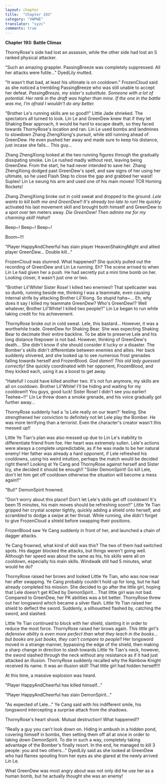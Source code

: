```yaml
---
layout: chapter
title:  "Chapter 193"
category: "VWPWE"
translator: "syzc"
comments: true
---
```


**Chapter 193: Battle Climax**

ThornyRose's side had lost an assassin, while the other side had lost an S ranked physical attacker.

"Such an amazing grappler. PassingBreeze was completely suppressed. All her attacks were futile..." DyedLily mutted.

"It wasn't that bad, at least his ultimate is on cooldown." FrozenCloud said as she noticed a trembling PassingBreeze who was still unable to accept her defeat. *PassingBreeze, my sister's substitute. Someone with a lot of potential. Her rank in the draft was higher than mine. If the one in the battle was me, I'm afraid I wouldn't do any better.*

"Brother Le's running skills are so good!!" Little Jade shrieked. The spectators all turned to look. Lin Le and GreenDew knew that if they let Shaking Bear approach, it would be hard to escape death, so they faced towards ThornyRose's location and ran. Lin Le used bombs and landmines to slowdown Zhang ZhengXiong's pursuit, while still running ahead of GreenDew. He even pushed her away and made sure to keep his distance, just incase she falls... This guy...

Zhang ZhengXiong looked at the two running figures through the gradually dissipating smoke. Lin Le rushed madly without rest, leaving being GreenDew. From the start, he had never intended to save her. Zhang ZhengXiong dodged past GreenDew's spell, and saw signs of her using her ultimate, so he used Flash Step to close the gap and grabbed her waist! Suplex! Lin Le swung his arm and used one of his main moves! TCR Homing Rockets! 

Zhang ZhengXiong broke out in cold sweat and dropped to the ground. *Lele wants to kill both me and GreenDew!! It's already too late to run!* He quickly activated his last movement skill and brought both himself and GreenDew to a spot over ten meters away. *Die GreenDew! Then admire me for my charming skill! Haha!!*

Beep~! Beep~! Beep~!

Boom~!!!

"Player HappyAndCheerful has slain player HeavenShakingMight and allied player GreenDew... Double kill..."

FrozenCloud was stunned. What happened? She quickly pulled out the recording of GreenDew and Lin Le running. Eh? The scene arrived to when Lin Le had given her a push. He had secretly put a mini time bomb on her. Looking closer, it wasn't just one or two. 

"Brother Lil'White! Sister Rose! I killed two enemies!! That spellcaster was so dumb, running beside me, thinking I was a teammate, even causing internal strife by attacking Brother Lil'Xiong. So stupid haha~... Eh, why does it say I killed my teammate GreenDew? Who's GreenDew!? Well whatever, Brother Lil'White! I killed two people!!" Lin Le began to run while taking credit for his achievement.

ThornyRose broke out in cold sweat. Lele, this bastard... However, it was a worthwhile trade. GreenDew for Shaking Bear. She was expecting Shaking Bear to decimate their entire backline. To be able to preserve Lele and his long distance firepower is not bad. However, thinking of GreenDew's death... She didn't know if she should consider it lucky or a disaster. The Bomber's skills didn't differentiate between enemies and allies. Her back suddenly shivered, and she looked up to see numerous frost grenades falling towards herself and FrozenBlood. *God damn!! This old lady guessed correctly!* She quickly coordinated with her opponent, FrozenBlood, and they kicked each, using it as a boost to get away.

"Hateful! I could have killed another two. It's not fun anymore, my skills are all on cooldown. Brother Lil'White! I'll be hiding and waiting for my cooldown!! You guys, good luck! Sister Rose! I didn't see you earlier! Teehee~!!" Lin Le threw down a smoke grenade, and his voice gradually got further away...

ThornyRose suddenly had a 'is Lele really on our team?' feeling. She strengthened her conviction to definitely not let Lele play the Bomber. He was more terrifying than a terrorist. Even the character's creator wasn't this messed up!!

Little Ye Tian's plan was also messed up due to Lin Le's inability to differentiate friend from foe. Her heart was extremely sullen. Lele's actions were always a complete unpredictable, as if he was made to be her natural enemy! Her father was already a hard opponent, if Lele refreshed his cooldowns, using his weird intuition, perhaps the match would be decided right there!! Looking at Ye Cang and ThornyRose against herself and Sister Icy, she decided it should be enough!! "Sister DemonSpirit! Go kill Lele, don't let him get off cooldown otherwise the situation will become a mess again!!"

"But!" DemonSpirit frowned.

"Don't worry about this place!! Don't let Lele's skills get off cooldown! It's been 15 minutes, his main moves should be refreshing soon!!" Little Ye Tian gripped her crystal scepter tightly, quickly adding a shield onto herself, and scrambled to dodge a swipe at her throat. While running, she didn't forget to give FrozenCloud a shield before swapping their positions.

FrozenBlood saw Ye Cang suddenly in front of her, and launched a chain of dagger attacks.

Ye Cang frowned, what kind of skill was this? The two of them had switched spots. His dagger blocked the attacks, but things weren't going well. Although her speed was about the same as his, his skills were all on cooldown, especially his main skills. Windwalk still had 5 minutes, what would he do?

ThornyRose raised her brows and looked Little Ye Tian, who was now near her after swapping. Ye Cang probably couldn't hold up for long, but he had already completed his mission. She decided to go after the little girl, hoping that Lele doesn't get KOed by DemonSpirit... That little girl was not bad. Compared to GreenDew, her PK abilities was a bit better. ThornyRose threw out her longsword which became a silver flash. Little Ye Tian raised her shield to deflect the sword. Suddenly, a silhouetted flashed by, catching the sword, and slashed.

Little Ye Tian continued to block with her shield, slanting it in order to reduce the most force. ThornyRose raised her brows again. *This little girl's defensive ability is even more perfect than what they teach in the books... but books are just books, they can't compare to people!!* Her longsword moved in a strange manner, bypassing the edge of the shield, then making a sharp change in direction to slash towards Little Ye Tian's neck, however, the sword slashed through the neck without any resistance as if it had just attacked an illusion. ThornyRose suddenly recalled why the Rainbow Knight received its name. It was an illusion skill! That little girl had hidden herself!!! 

At this time, a massive explosion was heard.

"Player HappyAndCheerful has killed himself..." 

"Player HappyAndCheerful has slain DemonSpirit..."

"As expected of Lele..." Ye Cang said with his indifferent smile, his longsword intercepting a surprise attack from the shadows.

ThornyRose's heart shook. Mutual destruction! What happened!?

"Really a guy you can't look down on. Hiding in ambush in a hidden pond, covering himself in bombs, then setting them off all at once in order to taking down DemonSpirit. To die in such a way, completely taking advantage of the Bomber's finally resort. In the end, he managed to kill 3 people: you and two others..." DyedLily said as she looked at GreenDew who had flames spouting from her eyes as she glared at the newly arrived Lin Le. 

What GreenDew was most angry about was not only did he use her as a human bomb, but he actually thought she was an enemy!
